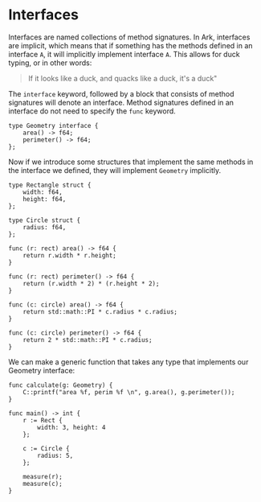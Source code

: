 # Interfaces
Interfaces are named collections of method signatures. In Ark, interfaces are implicit,
which means that if something has the methods defined in an interface `A`, it will
implicitly implement interface `A`. This allows for duck typing, or in
other words: 

> If it looks like a duck, and quacks like a duck, it's a duck"

The `interface` keyword, followed by a block that consists of method signatures
will denote an interface. Method signatures defined in an interface do not 
need to specify the `func` keyword.

```
type Geometry interface {
    area() -> f64;
    perimeter() -> f64;
};
```

Now if we introduce some structures that implement the same methods in the interface
we defined, they will implement `Geometry` implicitly.

```
type Rectangle struct {
    width: f64,
    height: f64,
};

type Circle struct {
    radius: f64,
};

func (r: rect) area() -> f64 {
    return r.width * r.height;
}

func (r: rect) perimeter() -> f64 {
    return (r.width * 2) * (r.height * 2);
}

func (c: circle) area() -> f64 {
    return std::math::PI * c.radius * c.radius;
}

func (c: circle) perimeter() -> f64 {
    return 2 * std::math::PI * c.radius;
}
```

We can make a generic function that takes any type that implements our Geometry interface:

```
func calculate(g: Geometry) {
    C::printf("area %f, perim %f \n", g.area(), g.perimeter());
}

func main() -> int {
    r := Rect { 
        width: 3, height: 4
    };
    
    c := Circle {
        radius: 5,
    };

    measure(r);
    measure(c);
}
```